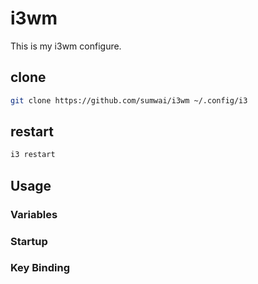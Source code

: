# i3wm

This is my i3wm configure.

## clone

```bash
git clone https://github.com/sumwai/i3wm ~/.config/i3
```

## restart

```bash
i3 restart
```

## Usage

### Variables

### Startup 

### Key Binding

